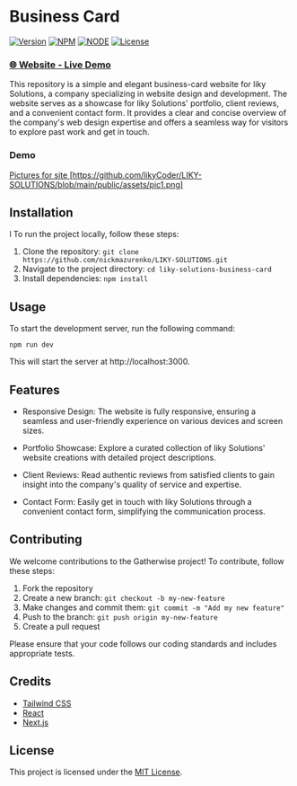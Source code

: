 # Business Card

[![Version](https://img.shields.io/static/v1?label=version&message=1.0.0&color=blue)](https://shields.io/)
[![NPM](https://img.shields.io/static/v1?label=npm&message=10.1.0color=blue)](https://shields.io/)
[![NODE](https://img.shields.io/static/v1?label=node&message=20.7.0&color=success)](https://shields.io/)
[![License](https://img.shields.io/badge/license-MIT-green.svg)](https://shields.io/)

### [🌐 Website - Live Demo ](https://likysolutions.vercel.app)

This repository is a simple and elegant business-card website for liky Solutions, a company specializing in website design and development. The website serves as a showcase for liky Solutions' portfolio, client reviews, and a convenient contact form. It provides a clear and concise overview of the company's web design expertise and offers a seamless way for visitors to explore past work and get in touch.

### Demo 
[Pictures for site ](https://github.com/likyCoder/LIKY-SOLUTIONS/blob/main/public/assets/pic1.png)
[https://github.com/likyCoder/LIKY-SOLUTIONS/blob/main/public/assets/pic1.png]
## Installation
l
To run the project locally, follow these steps:

1. Clone the repository: `git clone https://github.com/nickmazurenko/LIKY-SOLUTIONS.git`
2. Navigate to the project directory: `cd liky-solutions-business-card`
3. Install dependencies: `npm install`

## Usage

To start the development server, run the following command:

```
npm run dev
```

This will start the server at http://localhost:3000.

## Features

- Responsive Design: The website is fully responsive, ensuring a seamless and user-friendly experience on various devices and screen sizes.

- Portfolio Showcase: Explore a curated collection of liky Solutions' website creations with detailed project descriptions.

- Client Reviews: Read authentic reviews from satisfied clients to gain insight into the company's quality of service and expertise.

- Contact Form: Easily get in touch with liky Solutions through a convenient contact form, simplifying the communication process.



## Contributing

We welcome contributions to the Gatherwise project! To contribute, follow these steps:

1. Fork the repository
2. Create a new branch: `git checkout -b my-new-feature`
3. Make changes and commit them: `git commit -m "Add my new feature"`
4. Push to the branch: `git push origin my-new-feature`
5. Create a pull request

Please ensure that your code follows our coding standards and includes appropriate tests.

## Credits

- [Tailwind CSS](https://tailwindcss.com/)
- [React](https://reactjs.org/)
- [Next.js](https://nextjs.org/)

## License

This project is licensed under the [MIT License](https://opensource.org/licenses/MIT).
